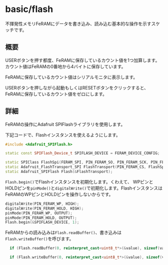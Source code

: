 # basic/flash

不揮発性メモリFeRAMにデータを書き込み、読み込む基本的な操作を示すスケッチです。

## 概要

USERボタンを押す都度、FeRAMに保存しているカウント値を1つ加算します。
カウント値はFeRAMの0番地から4バイトに保存しています。

FeRAMに保存しているカウント値はシリアルモニタに表示します。

USERボタンを押しながら起動もしくはRESETボタンをクリックすると、FeRAMに保存しているカウント値をゼロにします。

## 詳細

FeRAMの操作にAdafruit SPIFlashライブラリを使用します。

下記コードで、Flashインスタンスを使えるようにします。

```cpp
#include <Adafruit_SPIFlash.h>

static const SPIFlash_Device_t SPIFLASH_DEVICE = FERAM_DEVICE_CONFIG;

static SPIClass FlashSpi(FERAM_SPI, PIN_FERAM_SO, PIN_FERAM_SCK, PIN_FERAM_SI);
static Adafruit_FlashTransport_SPI FlashTransport(PIN_FERAM_CS, FlashSpi);
static Adafruit_SPIFlash Flash(&FlashTransport);
```

`Flash.begin()`でFlashインスタンスを初期化します。くわえて、
WPピンとHOLDピンを`pinMode()`と`digitalWrite()`で初期化します。FlashインスタンスはFeRAMのWPピンとHOLDピンを操作しないからです。

```cpp
digitalWrite(PIN_FERAM_WP, HIGH);
digitalWrite(PIN_FERAM_HOLD, HIGH);
pinMode(PIN_FERAM_WP, OUTPUT);
pinMode(PIN_FERAM_HOLD, OUTPUT);
Flash.begin(&SPIFLASH_DEVICE, 1);
```

FeRAMからの読み込みは`Flash.readBuffer()`、書き込みは`Flash.writeBuffer()`を呼びます。

```cpp
  if (Flash.readBuffer(0, reinterpret_cast<uint8_t*>(&value), sizeof(value)) != sizeof(value)) abort();
```
```cpp
  if (Flash.writeBuffer(0, reinterpret_cast<uint8_t*>(&value), sizeof(value)) != sizeof(value)) abort();
```

